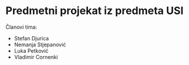 # Predmetni projekat iz predmeta USI

Članovi tima:
* Stefan Djurica
* Nemanja Stjepanović
* Luka Petković
* Vladimir Cornenki
